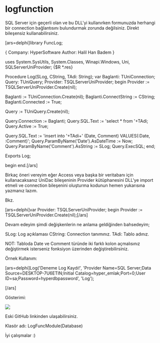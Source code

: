 # logfunction

SQL Server için geçerli olan ve bu DLL'yi kullanırken formunuzda herhangi bir connection bağlantısını bulundurmak zorunda değilsiniz. Direkt bileşensiz kullanabilirsiniz.


[ars=delphi]library FuncLog;

{
Company: HyperSoftware
Author: Halil Han Badem }

uses
 System.SysUtils,
 System.Classes,
 Winapi.Windows,
 Uni, SQLServerUniProvider;
{$R *.res}


Procedure Log(SLog, CString, TAdi: String);
var
Baglanti: TUniConnection;
Query: TUniQuery;
Provider: TSQLServerUniProvider;
begin
Provider := TSQLServerUniProvider.Create(nil);

Baglanti := TUniConnection.Create(nil);
Baglanti.ConnectString := CString;
Baglanti.Connected := True;


Query := TUniQuery.Create(nil);

Query.Connection := Baglanti;
Query.SQL.Text := 'select * from '+TAdi;
Query.Active := True;

Query.SQL.Text := 'insert into '+TAdi+' (Date, Comment) VALUES(:Date, :Comment)';
Query.ParamByName('Date').AsDateTime := Now;
Query.ParamByName('Comment').AsString := SLog;
Query.ExecSQL;
end;

Exports Log;

begin
end.[/ars]


Birkaç öneri vereyim eğer Access veya başka bir veritabanı için kullanacaksanız UniDac bileşeninin Provider kütüphanesini DLL'ye import etmeli ve connection bileşenini oluşturma kodunun hemen yukarısına yazmanız lazım. 

Bkz.

[ars=delphi]var
Provider: TSQLServerUniProvider;
begin
Provider := TSQLServerUniProvider.Create(nil);[/ars]

Devam edeyim şimdi değişkenlerin ne anlama geldiğinden bahsedeyim;

SLog: Log açıklaması
CString: Connection tanımınız.
TAdi: Tablo adınız.

NOT: Tabloda Date ve Comment türünde iki farklı kolon açmalısınız değiştirmek isterseniz fonksiyon üzerinden değiştirebilirsiniz.

Örnek Kullanım:

[ars=delphi]Log('Deneme Log Kaydı!', 'Provider Name=SQL Server;Data Source=DESKTOP-7U6ETIN;Initial Catalog=hyper_emlak;Port=0;User ID=sa;Password=hyperdbpassword', 'Log');

[/ars]

Gösterimi:

<a href="https://hizliresim.com/5QL9lz"><img src="https://i.hizliresim.com/5QL9lz.png"></a>

Eski GitHub linkinden ulaşabilirsiniz.

Klasör adı: LogFuncModule(Database)


İyi çalışmalar :)

